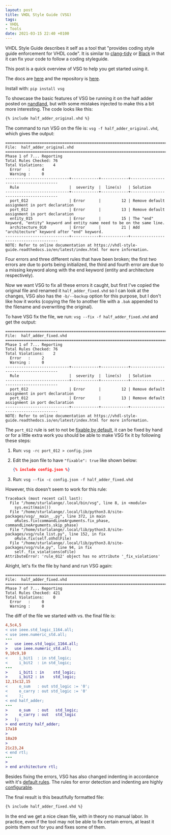 ```yaml
---
layout: post
title: VHDL Style Guide (VSG)
tags:
- VHDL
- Tools
date: 2021-03-15 22:40 +0100
---
```

VHDL Style Guide describes it self as a tool that "provides coding style guide enforcement for VHDL code". It is similar to [clang-tidy](https://clang.llvm.org/extra/clang-tidy/) or [Black](https://black.readthedocs.io/en/stable/) in that it can fix your code to follow a coding styleguide.

This post is a quick overview of VSG to help you get started using it.

The docs are [here](https://vhdl-style-guide.readthedocs.io/en/latest) and the repository is [here](https://github.com/jeremiah-c-leary/vhdl-style-guide).

Install with: `pip install vsg`

To showcase the basic features of VSG be running it on the half adder posted on [nandland](https://www.nandland.com/vhdl/modules/module-half-adder.html), but with some mistakes injected to make this a bit more interesting. The code looks like this:
```vhdl
{% include half_adder_original.vhd %}
```

The command to run VSG on the file is: `vsg -f half_adder_original.vhd`, which gives the output:

```
================================================================================
File:  half_adder_original.vhd
================================================================================
Phase 1 of 7... Reporting
Total Rules Checked: 76
Total Violations:    4
  Error   :     4
  Warning :     0
----------------------------+------------+------------+--------------------------------------
  Rule                      |  severity  |  line(s)   | Solution
----------------------------+------------+------------+--------------------------------------
  port_012                  | Error      |         12 | Remove default assignment in port declaration
  port_012                  | Error      |         13 | Remove default assignment in port declaration
  entity_015                | Error      |         15 | The "end" keyword, "entity" keyword and entity name need to be on the same line.
  architecture_010          | Error      |         21 | Add "architecture" keyword after "end" keyword.
----------------------------+------------+------------+--------------------------------------
NOTE: Refer to online documentation at https://vhdl-style-guide.readthedocs.io/en/latest/index.html for more information.
```

Four errors and three different rules that have been broken; the first two errors are due to ports being initialized, the third and fourth error are due to a missing keyword along with the end keyword (entity and architecture respectively).

Now we want VSG to fix all these errors it caught, but first I've copied the original file and renamed it `half_adder_fixed.vhd` so I can look at the changes, VSG also has the `-b/--backup` option for this purpose, but I don't like how it works (copying the file to another file with a `.bak` appended to the filename and overwriting the original).

To have VSG fix the file, we run: `vsg --fix -f half_adder_fixed.vhd` and get the output:

```
================================================================================
File:  half_adder_fixed.vhd
================================================================================
Phase 1 of 7... Reporting
Total Rules Checked: 76
Total Violations:    2
  Error   :     2
  Warning :     0
----------------------------+------------+------------+--------------------------------------
  Rule                      |  severity  |  line(s)   | Solution
----------------------------+------------+------------+--------------------------------------
  port_012                  | Error      |         12 | Remove default assignment in port declaration
  port_012                  | Error      |         13 | Remove default assignment in port declaration
----------------------------+------------+------------+--------------------------------------
NOTE: Refer to online documentation at https://vhdl-style-guide.readthedocs.io/en/latest/index.html for more information.
```

The `port_012` rule is set to not be [fixable by default](https://vhdl-style-guide.readthedocs.io/en/latest/port_rules.html#port-012), it can be fixed by hand or for a little extra work you should be able to make VSG fix it by following these steps:

 1. Run: `vsg -rc port_012 > config.json`

 2. Edit the json file to have `"fixable": true` like shown below:

    ```json
    {% include config.json %}
    ```

 3. Run: `vsg --fix -c config.json -f half_adder_fixed.vhd`

However, this doesn't seem to work for this rule:

```
Traceback (most recent call last):
  File "/home/sturlalange/.local/bin/vsg", line 8, in <module>
    sys.exit(main())
  File "/home/sturlalange/.local/lib/python3.8/site-packages/vsg/__main__.py", line 372, in main
    oRules.fix(commandLineArguments.fix_phase, commandLineArguments.skip_phase)
  File "/home/sturlalange/.local/lib/python3.8/site-packages/vsg/rule_list.py", line 152, in fix
    oRule.fix(self.oVhdlFile)
  File "/home/sturlalange/.local/lib/python3.8/site-packages/vsg/rule.py", line 94, in fix
    self._fix_violations(oFile)
AttributeError: 'rule_012' object has no attribute '_fix_violations'
```

Alright, let's fix the file by hand and run VSG again:

```
================================================================================
File:  half_adder_fixed.vhd
================================================================================
Phase 7 of 7... Reporting
Total Rules Checked: 421
Total Violations:    0
  Error   :     0
  Warning :     0
```

The diff of the file we started with vs. the final file is:

```diff
4,5c4,5
< use ieee.std_logic_1164.all;
< use ieee.numeric_std.all;
---
>   use ieee.std_logic_1164.all;
>   use ieee.numeric_std.all;
9,10c9,10
<     i_bit1  : in std_logic;
<     i_bit2  : in std_logic;
---
>     i_bit1 : in    std_logic;
>     i_bit2 : in    std_logic;
12,15c12,15
<     o_sum   : out std_logic := '0';
<     o_carry : out std_logic := '0'
<     );
< end half_adder;
---
>     o_sum   : out   std_logic;
>     o_carry : out   std_logic
>   );
> end entity half_adder;
17a18
>
18a20
>
21c23,24
< end rtl;
---
>
> end architecture rtl;
```
Besides fixing the errors, VSG has also changed indenting in accordance with it's [default rules](https://vhdl-style-guide.readthedocs.io/en/latest/rules.html). The rules for error detection and indenting are highly [configurable](https://vhdl-style-guide.readthedocs.io/en/latest/configuring.html).

The final result is this beautifully formatted file:

```vhdl
{% include half_adder_fixed.vhd %}
```

In the end we get a nice clean file, with in theory no manual labor. In practice, even if the tool may not be able to fix certain errors, at least it points them out for you and fixes some of them.
